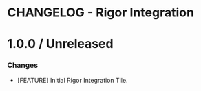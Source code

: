 # CHANGELOG - Rigor Integration

1.0.0 / Unreleased
==================
### Changes

* [FEATURE] Initial Rigor Integration Tile.
